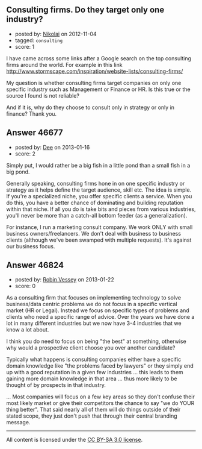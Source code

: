 ## Consulting firms. Do they target only one industry?

- posted by: [Nikolai](https://stackexchange.com/users/-1/13205-nikolai) on 2012-11-04
- tagged: `consulting`
- score: 1

I have came across some links after a Google search on the top consulting firms around the world. For example in this link http://www.stormscape.com/inspiration/website-lists/consulting-firms/

My question is whether consulting firms target companies on only one specific industry such as Management or Finance or HR. Is this true or the source I found is not reliable?

And if it is, why do they choose to consult only in strategy or only in finance?
Thank you.



## Answer 46677

- posted by: [Dee](https://stackexchange.com/users/-1/23562-dee) on 2013-01-16
- score: 2

Simply put, I would rather be a big fish in a little pond than a small fish in a big pond. 

Generally speaking, consulting firms hone in on one specific industry or strategy as it helps define the target audience, skill etc. The idea is simple. If you're a specialized niche, you offer specific clients a service. When you do this, you have a better chance of dominating and building reputation within that niche. If all you do is take bits and pieces from various industries, you'll never be more than a catch-all bottom feeder (as a generalization).

For instance, I run a marketing consult company. We work ONLY with small business owners/freelancers. We don't deal with business to business clients (although we've been swamped with multiple requests). It's against our business focus.




## Answer 46824

- posted by: [Robin Vessey](https://stackexchange.com/users/-1/984-robin-vessey) on 2013-01-22
- score: 0

As a consulting firm that focuses on implementing technology to solve business/data centric problems we do not focus in a specific vertical market (HR or Legal). Instead we focus on specific types of problems and clients who need a specific range of advice. Over the years we have done a lot in many different industries but we now have 3-4 industries that we know a lot about.

I think you do need to focus on being "the best" at something, otherwise why would a prospective client choose you over another candidate?

Typically what happens is consulting companies either have a specific domain knowledge like "the problems faced by lawyers" or they simply end up with a good reputation in a given few industries ... this leads to them gaining more domain knowledge in that area ... thus more likely to be thought of by prospects in that industry.

... Most companies will focus on a few key areas so they don't confuse their most likely market or give their competitors the chance to say "we do YOUR thing better". That said nearly all of them will do things outside of their stated scope, they just don't push that through their central branding message.





---

All content is licensed under the [CC BY-SA 3.0 license](https://creativecommons.org/licenses/by-sa/3.0/).
